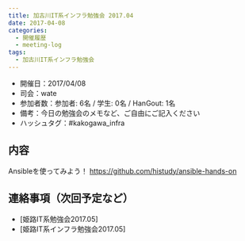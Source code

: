 ```yaml
---
title: 加古川IT系インフラ勉強会 2017.04
date: 2017-04-08
categories:
  - 開催履歴
  - meeting-log
tags:
  - 加古川IT系インフラ勉強会
---
```


* 開催日：2017/04/08
* 司会：wate
* 参加者数：参加者: 6名 / 学生: 0名 / HanGout: 1名
* 備考：今日の勉強会のメモなど、ご自由にご記入ください
* ハッシュタグ：#kakogawa_infra

内容
-------------------------

Ansibleを使ってみよう！
https://github.com/histudy/ansible-hands-on

連絡事項（次回予定など）
-------------------------

* [姫路IT系勉強会2017.05]
* [姫路IT系インフラ勉強会2017.05]
